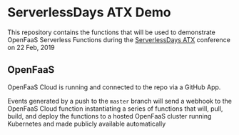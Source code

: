 # ServerlessDays ATX Demo

This repository contains the functions that will be used to demonstrate OpenFaaS Serverless Functions during the [ServerlessDays ATX](https://atx.serverlessdays.io/) conference on 22 Feb, 2019

## OpenFaaS
OpenFaaS Cloud is running and connected to the repo via a GitHub App.

Events generated by a push to the `master` branch will send a webhook to the OpenFaaS Cloud function instantiating a series of functions that will, pull, build, and deploy the functions to a hosted OpenFaaS cluster running Kubernetes and made publicly available automatically